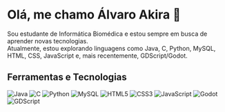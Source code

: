# Olá, me chamo Álvaro Akira 👋

Sou estudante de Informática Biomédica e estou sempre em busca de aprender novas tecnologias.  
Atualmente, estou explorando linguagens como Java, C, Python, MySQL, HTML, CSS, JavaScript e, mais recentemente, GDScript/Godot.

## Ferramentas e Tecnologias

<!-- Ícones de linguagens e ferramentas -->
![Java](https://img.shields.io/badge/Java-ED8B00?style=for-the-badge&logo=java&logoColor=white)
![C](https://img.shields.io/badge/C-00599C?style=for-the-badge&logo=c&logoColor=white)
![Python](https://img.shields.io/badge/Python-3776AB?style=for-the-badge&logo=python&logoColor=white)
![MySQL](https://img.shields.io/badge/MySQL-4479A1?style=for-the-badge&logo=mysql&logoColor=white)
![HTML5](https://img.shields.io/badge/HTML5-E34F26?style=for-the-badge&logo=html5&logoColor=white)
![CSS3](https://img.shields.io/badge/CSS3-1572B6?style=for-the-badge&logo=css3&logoColor=white)
![JavaScript](https://img.shields.io/badge/JavaScript-F7DF1E?style=for-the-badge&logo=javascript&logoColor=black)
![Godot](https://img.shields.io/badge/Godot-333333?style=for-the-badge&logo=godotengine&logoColor=white)
![GDScript](https://img.shields.io/badge/GDScript-FFFFFF?style=for-the-badge&logo=godotengine&logoColor=black)
